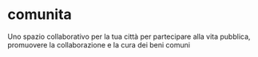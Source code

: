 comunita
========

Uno spazio collaborativo per la tua città per partecipare alla vita pubblica, promuovere la collaborazione e la cura dei beni comuni
